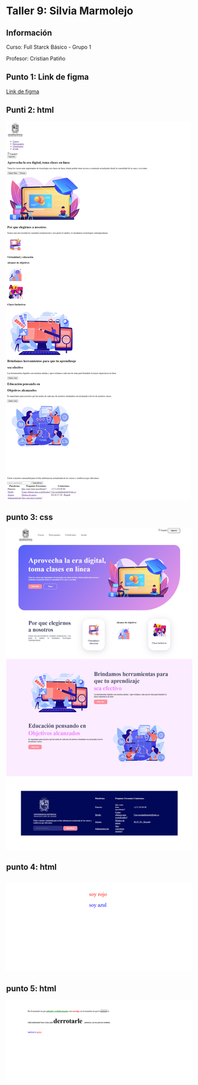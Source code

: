 <h1>Taller 9: Silvia Marmolejo</h1>

<h2>Información</h2>
<p>Curso: Full Starck Básico - Grupo 1</p>
<p>Profesor: Cristian Patiño</p>

<h2>Punto 1: Link de figma</h2>
<a href="https://www.figma.com/file/ffE2jKaRmWRNXCfLlhhEkz/silvia-marmolejo-figma-excer?type=design&node-id=0%3A1&t=8WqlVWDdvolgY4xU-1">Link de figma</a>

<h2>Punti 2: html</h2>
<img src="./public/images/html.png.png" alt="html">

<h2>punto 3: css</h2>
<img src="./public/images/css.png" 
alt="css">

<h2>punto 4: html<h2>
<img src="./public/images/screencapture-file-C-Users-Diego-Alexander-OneDrive-Escritorio-TALLER-punto-4-public-index-html-2023-07-08-09_58_00.png" alt="html">

<h2>punto 5: html</h2>
<img src="./public/images/screencapture-file-C-Users-Diego-Alexander-OneDrive-Escritorio-TALLER-punto-5-public-index-html-2023-07-08-11_17_09.png" atl="html">



